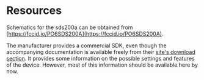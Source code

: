 # Resources

Schematics for the sds200a can be obtained from [https://fccid.io/PO6SDS200A](https://fccid.io/PO6SDS200A).

The manufacturer provides a commercial SDK, even though the accompanying documentation is available freely from their [site's download section](http://www.softdsp.com/BIBoard/list.php?id=eng_download). It provides some information on the possible settings and features of the device.
However, most of this information should be available here by now.
